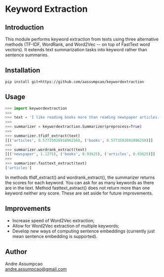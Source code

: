 # Keyword Extraction

## Introduction
This module performs keyword extraction from texts using three alternative methods (TF-IDF, WordRank, and Word2Vec -- on top of FastText word vectors). It extends text summarization tasks into keyword rather than sentence summaries.

## Installation
```
pip install git+https://github.com/aassumpcao/keywordextraction
```

## Usage
```python
>>> import keywordextraction
>>> 
>>> text = 'I like reading books more than reading newspaper articles.'
>>> 
>>> summarizer = keywordextraction.Summarizer(preprocess=True)
>>> 
>>> summarizer.tfidf_extract(text)
[[('articles', 0.5773502691896258), ('books', 0.5773502691896258)]]
>>>
>>> summarizer.wordrank_extract(text)
[[('newspaper', 1.1275), ('books', 0.93625), ('articles', 0.93625)]]
>>>
>>> summarizer.fasttext_extract(text)
['articles']
```

In methods tfidf_extract() and wordrank_extract(), the summarizer returns the scores for each keyword. You can ask for as many keywords as there are in the text. Method fasttext_extract() does not return more than one keyword neither any score. These are set aside for future improvements.

## Improvements
- Increase speed of Word2Vec extraction;
- Allow for Word2Vec extraction of multiple keywords;
- Develop new ways of computing sentence embeddings (currently just mean sentence embedding is supported).

## Author
Andre Assumpcao <br>
andre.assumpcao@gmail.com
